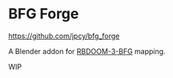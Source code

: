 # BFG Forge
https://github.com/jpcy/bfg_forge

A Blender addon for [RBDOOM-3-BFG](https://github.com/RobertBeckebans/RBDOOM-3-BFG) mapping.

WIP